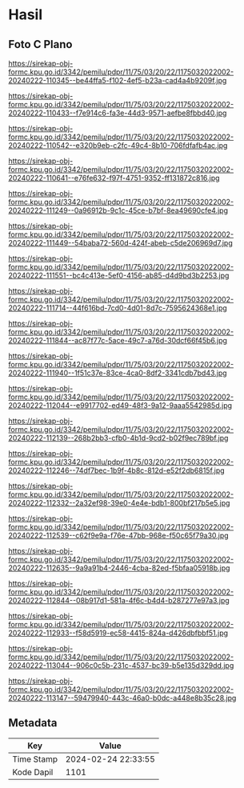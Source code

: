 # Hasil

## Foto C Plano

https://sirekap-obj-formc.kpu.go.id/3342/pemilu/pdpr/11/75/03/20/22/1175032022002-20240222-110345--be44ffa5-f102-4ef5-b23a-cad4a4b9209f.jpg

https://sirekap-obj-formc.kpu.go.id/3342/pemilu/pdpr/11/75/03/20/22/1175032022002-20240222-110433--f7e914c6-fa3e-44d3-9571-aefbe8fbbd40.jpg

https://sirekap-obj-formc.kpu.go.id/3342/pemilu/pdpr/11/75/03/20/22/1175032022002-20240222-110542--e320b9eb-c2fc-49c4-8b10-706fdfafb4ac.jpg

https://sirekap-obj-formc.kpu.go.id/3342/pemilu/pdpr/11/75/03/20/22/1175032022002-20240222-110641--e76fe632-f97f-4751-9352-ff131872c816.jpg

https://sirekap-obj-formc.kpu.go.id/3342/pemilu/pdpr/11/75/03/20/22/1175032022002-20240222-111249--0a96912b-9c1c-45ce-b7bf-8ea49690cfe4.jpg

https://sirekap-obj-formc.kpu.go.id/3342/pemilu/pdpr/11/75/03/20/22/1175032022002-20240222-111449--54baba72-560d-424f-abeb-c5de206969d7.jpg

https://sirekap-obj-formc.kpu.go.id/3342/pemilu/pdpr/11/75/03/20/22/1175032022002-20240222-111551--bc4c413e-5ef0-4156-ab85-d4d9bd3b2253.jpg

https://sirekap-obj-formc.kpu.go.id/3342/pemilu/pdpr/11/75/03/20/22/1175032022002-20240222-111714--44f616bd-7cd0-4d01-8d7c-7595624368e1.jpg

https://sirekap-obj-formc.kpu.go.id/3342/pemilu/pdpr/11/75/03/20/22/1175032022002-20240222-111844--ac87f77c-5ace-49c7-a76d-30dcf66f45b6.jpg

https://sirekap-obj-formc.kpu.go.id/3342/pemilu/pdpr/11/75/03/20/22/1175032022002-20240222-111940--1f51c37e-83ce-4ca0-8df2-3341cdb7bd43.jpg

https://sirekap-obj-formc.kpu.go.id/3342/pemilu/pdpr/11/75/03/20/22/1175032022002-20240222-112044--e9917702-ed49-48f3-9a12-9aaa5542985d.jpg

https://sirekap-obj-formc.kpu.go.id/3342/pemilu/pdpr/11/75/03/20/22/1175032022002-20240222-112139--268b2bb3-cfb0-4b1d-9cd2-b02f9ec789bf.jpg

https://sirekap-obj-formc.kpu.go.id/3342/pemilu/pdpr/11/75/03/20/22/1175032022002-20240222-112246--74df7bec-1b9f-4b8c-812d-e52f2db6815f.jpg

https://sirekap-obj-formc.kpu.go.id/3342/pemilu/pdpr/11/75/03/20/22/1175032022002-20240222-112332--2a32ef98-39e0-4e4e-bdb1-800bf217b5e5.jpg

https://sirekap-obj-formc.kpu.go.id/3342/pemilu/pdpr/11/75/03/20/22/1175032022002-20240222-112539--c62f9e9a-f76e-47bb-968e-f50c65f79a30.jpg

https://sirekap-obj-formc.kpu.go.id/3342/pemilu/pdpr/11/75/03/20/22/1175032022002-20240222-112635--9a9a91b4-2446-4cba-82ed-f5bfaa05918b.jpg

https://sirekap-obj-formc.kpu.go.id/3342/pemilu/pdpr/11/75/03/20/22/1175032022002-20240222-112844--08b917d1-581a-4f6c-b4d4-b287277e97a3.jpg

https://sirekap-obj-formc.kpu.go.id/3342/pemilu/pdpr/11/75/03/20/22/1175032022002-20240222-112933--f58d5919-ec58-4415-824a-d426dbfbbf51.jpg

https://sirekap-obj-formc.kpu.go.id/3342/pemilu/pdpr/11/75/03/20/22/1175032022002-20240222-113044--906c0c5b-231c-4537-bc39-b5e135d329dd.jpg

https://sirekap-obj-formc.kpu.go.id/3342/pemilu/pdpr/11/75/03/20/22/1175032022002-20240222-113147--59479940-443c-46a0-b0dc-a448e8b35c28.jpg


## Metadata

| Key        | Value               |
| ---------- | ------------------- |
| Time Stamp | 2024-02-24 22:33:55 |
| Kode Dapil | 1101                |



